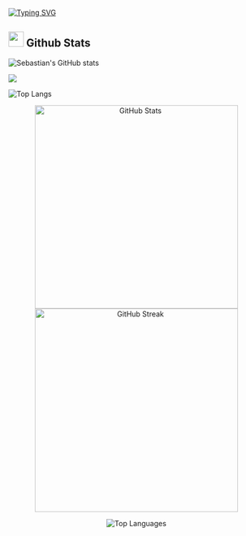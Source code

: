 [![Typing SVG](https://readme-typing-svg.demolab.com?font=Nunito&weight=20&size=35&pause=1000&color=FF3670&center=true&vCenter=true&width=900&height=120&lines=Welcome+to+my+Github+Profile!;I'm+Sebastian)](https://git.io/typing-svg)
<br>

## <img src="https://media.giphy.com/media/iY8CRBdQXODJSCERIr/giphy.gif" width="30px"> Github Stats 

![Sebastian's GitHub stats](https://github-readme-stats.vercel.app/api?username=SebastianVelasquezValle&show_icons=true&theme=radical)

![](https://github-readme-streak-stats.herokuapp.com/?user=SebastianVelasquezValle&theme=radical&hide_border=false)

![Top Langs](https://github-readme-stats.vercel.app/api/top-langs/?username=SebastianVelasquezValle&langs_count=8&theme=radical)

<p align="center">
  <img src="https://github-readme-stats.vercel.app/api?username=SebastianVelasquezValle&show_icons=true&theme=radical" alt="GitHub Stats" width="400" />
  <img src="https://github-readme-streak-stats.herokuapp.com/?user=SebastianVelasquezValle&theme=radical&hide_border=false" alt="GitHub Streak" width="400" />
</p>

<p align="center">
  <img src="https://github-readme-stats.vercel.app/api/top-langs/?username=SebastianVelasquezValle&langs_count=8&theme=radical" alt="Top Languages" />
</p>


